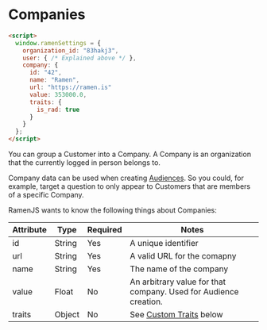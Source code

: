 # Companies

```html
<script>
  window.ramenSettings = {
    organization_id: "83hakj3",
    user: { /* Explained above */ },
    company: {
      id: "42",
      name: "Ramen",
      url: "https://ramen.is"
      value: 353000.0,
      traits: {
        is_rad: true
      }
    }
  };
</script>
```

You can group a Customer into a Company. A Company is
an organization that the currently logged in person
belongs to.

Company data can be used when creating
[Audiences](#audiences). So you could, for example,
target a question to only appear to Customers that
are members of a specific Company.

RamenJS wants to know the following things
about Companies:

Attribute | Type | Required | Notes
--- | --- | --- | ---
id        | String  | Yes | A unique identifier
url       | String  | Yes | A valid URL for the comapny
name      | String  | Yes | The name of the company
value     | Float   | No  | An arbitrary value for that company. Used for Audience creation.
traits    | Object  | No  | See [Custom Traits](#custom-traits) below



